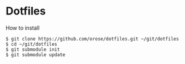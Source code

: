# Dotfiles

How to install

    $ git clone https://github.com/orose/dotfiles.git ~/git/dotfiles
    $ cd ~/git/dotfiles
    $ git submodule init
    $ git submodule update

